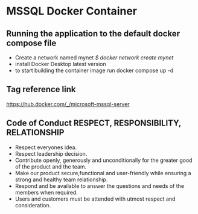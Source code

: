 # MSSQL Docker Container

## Running the application to the default docker compose file 
* Create a network named mynet _$ docker network create mynet_
* install Docker Desktop latest version
* to start building the container image run docker compose up -d 

## Tag reference link
https://hub.docker.com/_/microsoft-mssql-server

## Code of Conduct RESPECT, RESPONSIBILITY, RELATIONSHIP

* Respect everyones idea.
* Respect leadership decision.
* Contribute openly, generously and unconditionally for the greater good of the product and the team.
* Make our product secure,functional and user-friendly while ensuring a strong and healthy team relationship.
* Respond and be available to answer the questions and needs of the members when required.
* Users and customers must be attended with utmost respect and consideration.